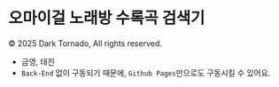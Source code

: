 # 오마이걸 노래방 수록곡 검색기
© 2025 Dark Tornado, All rights reserved.

- 금영, 태진
- `Back-End` 없이 구동되기 때문에, `Github Pages`만으로도 구동시킬 수 있어요.
